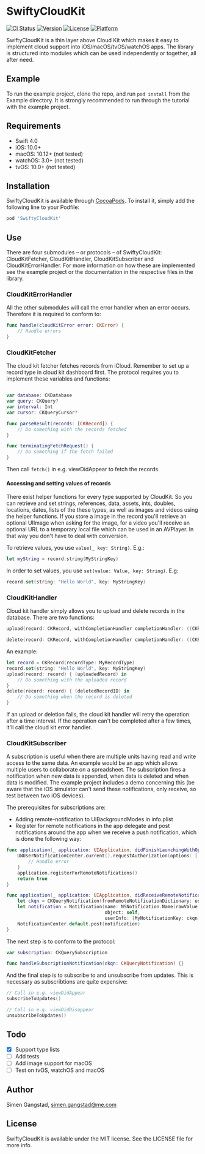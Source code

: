 # SwiftyCloudKit

[![CI Status](http://img.shields.io/travis/simengangstad/SwiftyCloudKit.svg?style=flat)](https://travis-ci.org/simengangstad/SwiftyCloudKit) [![Version](https://img.shields.io/cocoapods/v/SwiftyCloudKit.svg?style=flat)](http://cocoapods.org/pods/SwiftyCloudKit) [![License](https://img.shields.io/cocoapods/l/SwiftyCloudKit.svg?style=flat)](http://cocoapods.org/pods/SwiftyCloudKit) [![Platform](https://img.shields.io/cocoapods/p/SwiftyCloudKit.svg?style=flat)](http://cocoapods.org/pods/SwiftyCloudKit)

SwiftyCloudKit is a thin layer above Cloud Kit which makes it easy to implement cloud support into iOS/macOS/tvOS/watchOS apps. The library is structured into modules which can be used independently or together, all after need.

## Example

To run the example project, clone the repo, and run `pod install` from the Example directory. It is strongly recommended to run through the tutorial with the example project.

## Requirements

- Swift 4.0
- iOS: 10.0+
- macOS: 10.12+ (not tested)
- watchOS: 3.0+ (not tested)
- tvOS: 10.0+ (not tested)

## Installation

SwiftyCloudKit is available through [CocoaPods](http://cocoapods.org). To install
it, simply add the following line to your Podfile:

```ruby
pod 'SwiftyCloudKit'
```

## Use

There are four submodules – or protocols – of SwiftyCloudKit: CloudKitFetcher, CloudKitHandler, CloudKitSubscriber and CloudKitErrorHandler. For more information on how these are implemented see the example project or the documentation in the respective files in the library.

### CloudKitErrorHandler

All the other submodules will call the error handler when an error occurs. Therefore it is required to conform to:

```swift
func handle(cloudKitError error: CKError) {
    // Handle errors
}
```

### CloudKitFetcher

The cloud kit fetcher fetches records from iCloud. Remember to set up a record type in cloud kit dashboard first. The protocol requires you to implement these variables and functions:

```swift

var database: CKDatabase
var query: CKQuery?
var interval: Int
var cursor: CKQueryCursor?

func parseResult(records: [CKRecord]) {
    // Do something with the records fetched
}

func terminatingFetchRequest() {
    // Do something if the fetch failed
}
```

Then call `fetch()` in e.g. viewDidAppear to fetch the records.

#### Accessing and setting values of records

There exist helper functions for every type supported by CloudKit. So you can retrieve and set strings, references, data, assets, ints, doubles, locations, dates, lists of the these types, as well as images and videos using the helper functions. If you store a image in the record you'll retrieve an optional UIImage when asking for the image, for a video you'll receive an optional URL to a temporary local file which can be used in an AVPlayer. In that way you don't have to deal with conversion.

To retrieve values, you use `value(_ key: String)`. E.g.:
```swift
let myString = record.string(MyStringKey)
```

In order to set values, you use `set(value: Value, key: String)`. E.g:
```swift
record.set(string: "Hello World", key: MyStringKey)
```

### CloudKitHandler

Cloud kit handler simply allows you to upload and delete records in the database. There are two functions:

```swift
upload(record: CKRecord, withCompletionHandler completionHandler: ((CKRecord?) -> Void)?)
```
```swift
delete(record: CKRecord, withCompletionHandler completionHandler: ((CKRecordID?) -> Void)?)
```

An example:
```swift
let record = CKRecord(recordType: MyRecordType)
record.set(string: "Hello World", key: MyStringKey)
upload(record: record) { (uploadedRecord) in
    // Do something with the uploaded record
}
delete(record: record) { (deletedRecordID) in
    // Do something when the record is deleted
}
```

If an upload or deletion fails, the cloud kit handler will retry the operation after a time interval. If the operation can't be completed after a few times, it'll call the cloud kit error handler.

### CloudKitSubscriber

A subscription is useful when there are multiple units having read and write access to the same data. An example would be an app which allows multiple users to collaborate on a spreadsheet. The subscription fires a notification when new data is appended, when data is deleted and when data is modified. The example project includes a demo concerning this (be aware that the iOS simulator can't send these notifications, only receive, so test between two iOS devices).

The prerequisites for subscriptions are:
- Adding remote-notification to UIBackgroundModes in info.plist
- Register for remote notifications in the app delegate and post notifications around the app when we receive a push notification, which is done the following way:

```swift
func application(_ application: UIApplication, didFinishLaunchingWithOptions launchOptions: [UIApplicationLaunchOptionsKey: Any]?) -> Bool {
    UNUserNotificationCenter.current().requestAuthorization(options: [.alert, .sound, .badge]) { (granted, error) in
        // Handle error
    }
    application.registerForRemoteNotifications()
    return true
}

func application(_ application: UIApplication, didReceiveRemoteNotification userInfo: [AnyHashable : Any], fetchCompletionHandler completionHandler: @escaping (UIBackgroundFetchResult) -> Void) {
    let ckqn = CKQueryNotification(fromRemoteNotificationDictionary: userInfo as! [String:NSObject])
    let notification = Notification(name: NSNotification.Name(rawValue: MyNotificationReceivedKey),
                                    object: self,
                                    userInfo: [MyNotificationKey: ckqn])
    NotificationCenter.default.post(notification)
}
```

The next step is to conform to the protocol:

```swift
var subscription: CKQuerySubscription

func handleSubscriptionNotification(ckqn: CKQueryNotification) {}
```

And the final step is to subscribe to and unsubscribe from updates. This is necessary as subscribtions are quite expensive:

```swift
// Call in e.g. viewDidAppear
subscribeToUpdates()

// Call in e.g. viewDidDisappear
unsubscribeToUpdates()
```

## Todo

- [x] Support type lists
- [ ] Add tests
- [ ] Add image support for macOS
- [ ] Test on tvOS, watchOS and macOS

## Author

Simen Gangstad, simen.gangstad@me.com

## License

SwiftyCloudKit is available under the MIT license. See the LICENSE file for more info.
